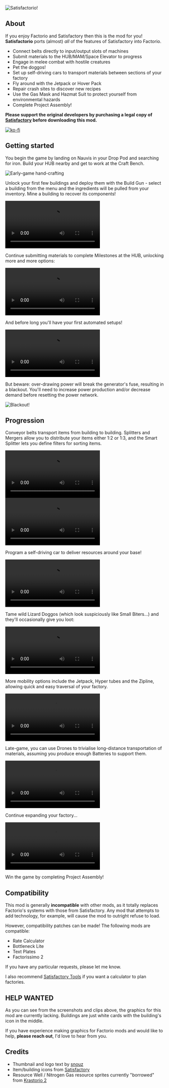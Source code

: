 ![Satisfactorio!](https://github.com/PFQNiet/Satisfactorio/raw/master/.modportal/satisfactorio-logo.png)

## About
If you enjoy Factorio and Satisfactory then this is the mod for you! **Satisfactorio** ports (almost) *all* of the features of Satisfactory into Factorio.

* Connect belts directly to input/output slots of machines
* Submit materials to the HUB/MAM/Space Elevator to progress
* Engage in melee combat with hostile creatures
* Pet the doggos!
* Set up self-driving cars to transport materials between sections of your factory
* Fly around with the Jetpack or Hover Pack
* Repair crash sites to discover new recipes
* Use the Gas Mask and Hazmat Suit to protect yourself from environmental hazards
* Complete Project Assembly!

**Please support the original developers by purchasing a legal copy of [Satisfactory](https://www.satisfactorygame.com/) before downloading this mod.**

[![ko-fi](https://ko-fi.com/img/githubbutton_sm.svg)](https://ko-fi.com/J3J04Z864)

## Getting started
You begin the game by landing on Nauvis in your Drop Pod and searching for iron. Build your HUB nearby and get to work at the Craft Bench.

![Early-game hand-crafting](https://github.com/PFQNiet/Satisfactorio/raw/master/.modportal/handcrafting.jpg)

Unlock your first few buildings and deploy them with the Build Gun - select a building from the menu and the ingredients will be pulled from your inventory. Mine a building to recover its components!

![Build gun demo](https://github.com/PFQNiet/Satisfactorio/raw/master/.modportal/build-gun.mp4)

Continue submitting materials to complete Milestones at the HUB, unlocking more and more options:

![HUB Milestone selection demo](https://github.com/PFQNiet/Satisfactorio/raw/master/.modportal/hub-selection.mp4)

And before long you'll have your first automated setups!

![Simple production line: iron ore, smelted into ingots, then pressed into plates](https://github.com/PFQNiet/Satisfactorio/raw/master/.modportal/tiny-production-line.mp4)

But beware: over-drawing power will break the generator's fuse, resulting in a blackout. You'll need to increase power production and/or decrease demand before resetting the power network.

![Blackout!](https://github.com/PFQNiet/Satisfactorio/raw/master/.modportal/blackout.jpg)

## Progression
Conveyor belts transport items from building to building. Splitters and Mergers allow you to distribute your items either 1:2 or 1:3, and the Smart Splitter lets you define filters for sorting items.

![3:3 balancer producing evenly mixed belts](https://github.com/PFQNiet/Satisfactorio/raw/master/.modportal/3x3-balancer.mp4)
![Smart Splitter separating the mixed belt again](https://github.com/PFQNiet/Satisfactorio/raw/master/.modportal/smart-splitter.mp4)

Program a self-driving car to deliver resources around your base!

![A self-driving car delivers Encased Industrial Beams](https://github.com/PFQNiet/Satisfactorio/raw/master/.modportal/self-driving.mp4)

Tame wild Lizard Doggos (which look suspiciously like Small Biters...) and they'll occasionally give you loot:

![Collecting loot from a Doggo farm](https://github.com/PFQNiet/Satisfactorio/raw/master/.modportal/doggo-farm.mp4)

More mobility options include the Jetpack, Hyper tubes and the Zipline, allowing quick and easy traversal of your factory.

![Zipline demonstration flying around a Modular Frame factory](https://github.com/PFQNiet/Satisfactorio/raw/master/.modportal/zipline.mp4)

Late-game, you can use Drones to trivialise long-distance transportation of materials, assuming you produce enough Batteries to support them.

![A Drone delivers packaged nitrogen gas and takes empty canisters away](https://github.com/PFQNiet/Satisfactorio/raw/master/.modportal/drone-port.mp4)

Continue expanding your factory...

![A train delivers materials to an Aluminium Casing factory](https://github.com/PFQNiet/Satisfactorio/raw/master/.modportal/aluminium-casing-build.mp4)

Win the game by completing Project Assembly!

## Compatibility
This mod is generally **incompatible** with other mods, as it totally replaces Factorio's systems with those from Satisfactory. Any mod that attempts to add technology, for example, will cause the mod to outright refuse to load.

However, compatibility patches can be made! The following mods are compatible:

* Rate Calculator
* Bottleneck Lite
* Text Plates
* Factorissimo 2

If you have any particular requests, please let me know.

I also recommend [Satisfactory Tools](https://u4.satisfactorytools.com/production) if you want a calculator to plan factories.

## HELP WANTED
As you can see from the screenshots and clips above, the graphics for this mod are currently lacking. Buildings are just white cards with the building's icon in the middle.

If you have experience making graphics for Factorio mods and would like to help, **please reach out**, I'd love to hear from you.

## Credits
* Thumbnail and logo text by [snouz](https://mods.factorio.com/mod/MbrTestMod)
* Item/building icons from [Satisfactory](https://www.satisfactorygame.com/)
* Resource Well / Nitrogen Gas resource sprites currently "borrowed" from [Krastorio 2](https://mods.factorio.com/mod/Krastorio2)
